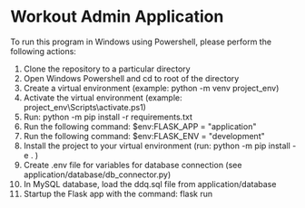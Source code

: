 # Workout Admin Application

To run this program in Windows using Powershell, please perform the following actions:

1. Clone the repository to a particular directory
2. Open Windows Powershell and cd to root of the directory
3. Create a virtual environment (example: python -m venv project_env)
4. Activate the virtual environment (example: project_env\Scripts\activate.ps1)
5. Run: python -m pip install -r requirements.txt
6. Run the following command: $env:FLASK_APP = "application"
7. Run the following command: $env:FLASK_ENV = "development"
8. Install the project to your virtual environment (run: python -m pip install -e . )
9. Create .env file for variables for database connection (see application/database/db_connector.py)
10. In MySQL database, load the ddq.sql file from application/database
11. Startup the Flask app with the command: flask run
